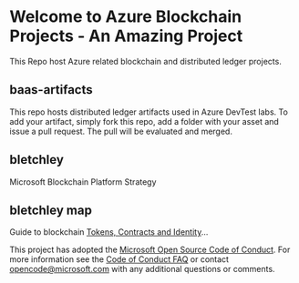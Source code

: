 # Welcome to Azure Blockchain Projects - An Amazing Project

This Repo host Azure related blockchain and distributed ledger projects.

## baas-artifacts

This repo hosts distributed ledger artifacts used in Azure DevTest labs.  To add your artifact, simply fork this repo, add a folder with your asset and issue a pull request.  The pull will be evaluated and merged.

## bletchley

Microsoft Blockchain Platform Strategy

## bletchley map

Guide to blockchain [Tokens, Contracts and Identity](https://medium.com/tokenhall/map/home)...

This project has adopted the [Microsoft Open Source Code of Conduct](https://opensource.microsoft.com/codeofconduct/). For more information see the [Code of Conduct FAQ](https://opensource.microsoft.com/codeofconduct/faq/) or contact [opencode@microsoft.com](mailto:opencode@microsoft.com) with any additional questions or comments.

